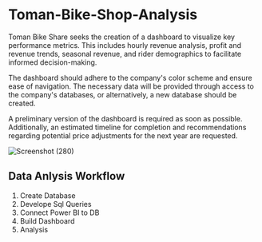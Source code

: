 # Toman-Bike-Shop-Analysis
Toman Bike Share seeks the creation of a dashboard to visualize key performance metrics. This includes hourly revenue analysis, profit and revenue trends, seasonal revenue, and rider demographics to facilitate informed decision-making.

The dashboard should adhere to the company's color scheme and ensure ease of navigation. The necessary data will be provided through access to the company's databases, or alternatively, a new database should be created.

A preliminary version of the dashboard is required as soon as possible. Additionally, an estimated timeline for completion and recommendations regarding potential price adjustments for the next year are requested.


![Screenshot (280)](https://github.com/user-attachments/assets/b069b2c1-9f2c-401d-a32d-113e2d2dd965)

## Data Anlysis Workflow
1) Create Database
2) Develope Sql Queries
3) Connect Power BI to DB
4) Build Dashboard
5) Analysis 
